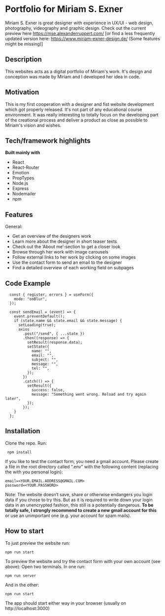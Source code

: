 # Portfolio for Miriam S. Exner

Miriam S. Exner is great designer with experience in UX/UI - web design, photography, videography and graphic design. Check out the current preview here https://mse.alexanderruppert.com/ [or find a less frequently updated version here: https://www.miriam-exner-design.de/ (Some features might be missing)]

## Description

This websites acts as a digital portfolio of Miriam's work. It's design and conception was made by Miriam and I developed her idea in code.

## Motivation

This is my first cooperation with a designer and fist website development which got properly released. It's not part of any educational course environment. It was really interesting to totally focus on the developing part of the creational process and deliver a product as close as possible to Miriam's vision and wishes.

## Tech/framework highlights

<b>Built mainly with </b>

- React
- React-Router
- Emotion
- PropTypes
- Node.js
- Express
- Nodemailer
- npm

## Features

General:
- Get an overview of the designers work
- Learn more about the designer in short teaser texts
- Check out the ‘About me’-section to get a closer look
- Browse through her work with image carousels
- Follow external links to her work by clicking on some images
- Use the contact form to send an email to the designer
- Find a detailed overview of each working field on subpages


## Code Example

```
  const { register, errors } = useForm({
    mode: "onBlur",
  });

  const sendEmail = (event) => {
    event.preventDefault();
    if (state.name && state.email && state.message) {
      setLoading(true);
      axios
        .post("/send", { ...state })
        .then((response) => {
          setResult(response.data);
          setState({
            name: "",
            email: "",
            subject: "",
            message: "",
            tel: "",
          });
        })
        .catch(() => {
          setResult({
            success: false,
            message: "Something went wrong. Reload and try again later",
          });
        });
    }
  };
```

## Installation

Clone the repo. Run:

```
 npm install
```

If you like to test the contact form, you need a gmail account. Please create a file in the root directory called “.env” with the following content (replacing the <PLACEHOLDERS> with you personal login):


```
email=<YOUR.EMAIL.ADDRESS@GMAIL.COM>
password=<YOUR.PASSWORD>
```

Note: The website doesn’t save, share or otherwise endangers you login data if you chose to try this. But as it is required to write down your login data in an unencrypted fashion, this still is a potentially dangerous. **To be totally safe, I strongly recommend to create a new gmail account for this** or use an unimportant one (e.g. your account for spam mails).

## How to start

To just preview the website run:

```
npm run start
```

To preview the website and try the contact form with your own account (see above):
Open two terminals.
In one run:

```
npm run server
```

And in the other:

```
npm run start
```


The app should start either way in your browser (usually on http://localhost:3000)
